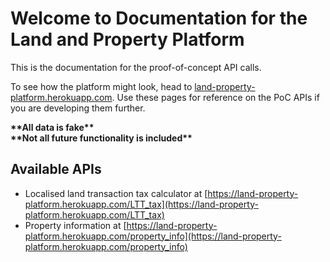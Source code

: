 # Welcome to Documentation for the Land and Property Platform

This is the documentation for the proof-of-concept API calls.

To see how the platform might look, head to 
[land-property-platform.herokuapp.com](https://land-property-platform.herokuapp.com).
Use these pages for reference on the PoC APIs if you are developing them 
further.

__\*\*All data is fake\*\*__<br>
__\*\*Not all future functionality is included\*\*__

## Available APIs

* Localised land transaction tax calculator at 
[https://land-property-platform.herokuapp.com/LTT_tax](https://land-property-platform.herokuapp.com/LTT_tax)
* Property information at 
[https://land-property-platform.herokuapp.com/property_info](https://land-property-platform.herokuapp.com/property_info)

